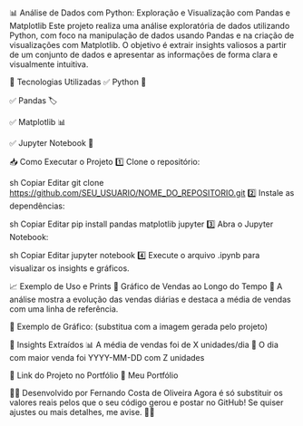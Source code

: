 📊 Análise de Dados com Python: Exploração e Visualização com Pandas e Matplotlib
Este projeto realiza uma análise exploratória de dados utilizando Python, com foco na manipulação de dados usando Pandas e na criação de visualizações com Matplotlib. O objetivo é extrair insights valiosos a partir de um conjunto de dados e apresentar as informações de forma clara e visualmente intuitiva.


 
🚀 Tecnologias Utilizadas
✅ Python 🐍



✅ Pandas 🏷️



✅ Matplotlib 📊



✅ Jupyter Notebook 📓



📥 Como Executar o Projeto
1️⃣ Clone o repositório:

sh
Copiar
Editar
git clone https://github.com/SEU_USUARIO/NOME_DO_REPOSITORIO.git
2️⃣ Instale as dependências:

sh
Copiar
Editar
pip install pandas matplotlib jupyter
3️⃣ Abra o Jupyter Notebook:

sh
Copiar
Editar
jupyter notebook
4️⃣ Execute o arquivo .ipynb para visualizar os insights e gráficos.

📈 Exemplo de Uso e Prints
🔹 Gráfico de Vendas ao Longo do Tempo
📌 A análise mostra a evolução das vendas diárias e destaca a média de vendas com uma linha de referência.

📸 Exemplo de Gráfico:
(substitua com a imagem gerada pelo projeto)

🔹 Insights Extraídos
📊 A média de vendas foi de X unidades/dia
📅 O dia com maior venda foi YYYY-MM-DD com Z unidades

📌 Link do Projeto no Portfólio
🔗 Meu Portfólio

👨‍💻 Desenvolvido por Fernando Costa de Oliveira 
Agora é só substituir os valores reais pelos que o seu código gerou e postar no GitHub! Se quiser ajustes ou mais detalhes, me avise. 🚀🔥
